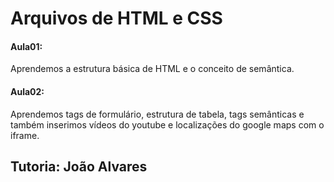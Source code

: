 # Arquivos de HTML e CSS

#### Aula01:

Aprendemos a estrutura básica de HTML e o conceito de semântica.

#### Aula02:

Aprendemos tags de formulário, estrutura de tabela, tags semânticas e também inserimos vídeos do youtube e localizações do google maps com o iframe.

## Tutoria: João Alvares
